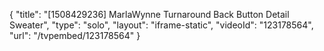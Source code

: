 {
    "title": "[1508429236] MarlaWynne Turnaround Back Button Detail Sweater",
    "type": "solo",
    "layout": "iframe-static",
    "videoId": "123178564",
    "url": "\/tvpembed\/123178564"
}